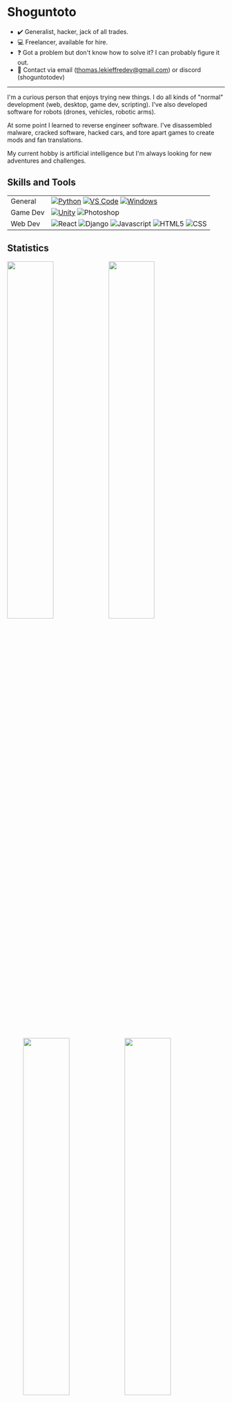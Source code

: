 # Shoguntoto
- ✔️ Generalist, hacker, jack of all trades.
- 💻 Freelancer, available for hire.
- ❓ Got a problem but don't know how to solve it? I can probably figure it out.
- 📨 Contact via email (thomas.lekieffredev@gmail.com) or discord (shoguntotodev)
----

I'm a curious person that enjoys trying new things. I do all kinds of "normal" development (web, desktop, game dev, scripting). I've also developed software for robots (drones, vehicles, robotic arms).

At some point I learned to reverse engineer software. I've disassembled malware, cracked software, hacked cars, and tore apart games to create mods and fan translations.

My current hobby is artificial intelligence but I'm always looking for new adventures and challenges.

## Skills and Tools
<table>
  <tbody>
    <tr>
      <td>General</td>
      <td>
        <a href="https://www.python.org/"><img alt="Python" src="https://img.shields.io/badge/Python-3776AB?style=flat&logo=python&logoColor=white"></a>
        <a href="https://code.visualstudio.com/"><img alt="VS Code" src="https://img.shields.io/badge/VS%20Code-3ca9f2.svg?style=flat&logo=visual-studio-code&logoColor=white"></a>
        <a href="https://insider.windows.com"><img alt="Windows" src="https://img.shields.io/badge/Windows-0078D6?style=flat&logo=windows&logoColor=white"></a>
      </td>
    </tr>
    <tr>
      <td>Game Dev</td>
      <td>
        <a href="https://unity.com/"><img alt="Unity" src="https://img.shields.io/badge/Unity-626262?style=flat&logo=unity&logoColor=white"></a>
        <img alt="Photoshop" src="https://img.shields.io/badge/Photoshop-31A8FF?style=flat&logo=adobe-photoshop&logoColor=white">
      </td>
    </tr>
    <tr>
      <td>Web Dev</td>
      <td>
        <img alt="React" src="https://img.shields.io/badge/React-61DAFB?style=flat&logo=react&logoColor=black">
        <img alt="Django" src="https://img.shields.io/badge/Django-092E20?style=flat&logo=django&logoColor=white">
        <img alt="Javascript" src="https://img.shields.io/badge/JS-F7DF1E?style=flat&logo=javascript&logoColor=black">
        <img alt="HTML5" src="https://img.shields.io/badge/HTML5-E34F26?style=flat&logo=html5&logoColor=white">
        <img alt="CSS" src="https://img.shields.io/badge/CSS3-1572B6?style=flat&logo=css3&logoColor=white">
      </td>
    </tr>
  </tbody>
</table>

## Statistics

<img src="https://raw.githubusercontent.com/ShoguntotoDev/github-stats/master/generated/overview.svg#gh-dark-mode-only" align="left" width="46%">
<img src="https://raw.githubusercontent.com//github-stats/master/generated/overview.svg#gh-light-mode-only" align="left" width="46%">
<img src="https://raw.githubusercontent.com//github-stats/master/generated/languages.svg#gh-dark-mode-only" align="right" width="46%">
<img src="https://raw.githubusercontent.com//github-stats/master/generated/languages.svg#gh-light-mode-only" align="right" width="46%">
